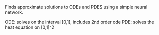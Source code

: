 Finds approximate solutions to ODEs and PDES using a simple neural network.

ODE: solves on the interval [0,1], includes 2nd order ode
PDE: solves the heat equation on [0,1]^2
